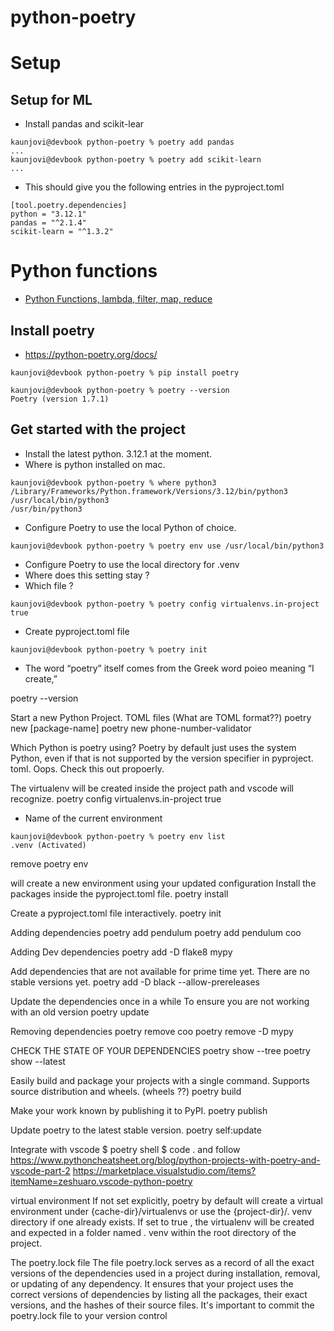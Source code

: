# python-poetry

# Setup 

## Setup for ML 

- Install pandas and scikit-lear 

```
kaunjovi@devbook python-poetry % poetry add pandas
...
kaunjovi@devbook python-poetry % poetry add scikit-learn
...
```

- This should give you the following entries in the pyproject.toml 

```
[tool.poetry.dependencies]
python = "3.12.1"
pandas = "^2.1.4"
scikit-learn = "^1.3.2"
```



# Python functions 

- [Python Functions, lambda, filter, map, reduce](https://pynative.com/python-functions/)


## Install poetry

- https://python-poetry.org/docs/

```
kaunjovi@devbook python-poetry % pip install poetry

kaunjovi@devbook python-poetry % poetry --version 
Poetry (version 1.7.1)
```    

## Get started with the project 

- Install the latest python. 3.12.1 at the moment. 
- Where is python installed on mac. 

```
kaunjovi@devbook python-poetry % where python3
/Library/Frameworks/Python.framework/Versions/3.12/bin/python3
/usr/local/bin/python3
/usr/bin/python3
```

- Configure Poetry to use the local Python of choice. 

```
kaunjovi@devbook python-poetry % poetry env use /usr/local/bin/python3
```

- Configure Poetry to use the local directory for .venv
- Where does this setting stay ? 
- Which file ? 

```
kaunjovi@devbook python-poetry % poetry config virtualenvs.in-project true

```

- Create pyproject.toml file 

```
kaunjovi@devbook python-poetry % poetry init
```




- The word “poetry” itself comes from the Greek word poieo meaning “I create,”

poetry --version

Start a new Python Project. 
TOML files (What are TOML format??)
poetry new [package-name] poetry new phone-number-validator


Which Python is poetry using? 
Poetry by default just uses the system Python, even if that is not supported by the version specifier in pyproject. toml. 
Oops. Check this out propoerly.



The virtualenv will be created inside the project path and vscode will recognize. 
poetry config virtualenvs.in-project true

- Name of the current environment

```
kaunjovi@devbook python-poetry % poetry env list
.venv (Activated)
```

remove poetry env

will create a new environment using your updated configuration Install the packages inside the pyproject.toml file. poetry install

Create a pyproject.toml file interactively. poetry init

Adding dependencies 
poetry add pendulum poetry 
add pendulum coo

Adding Dev dependencies 
poetry add -D flake8 mypy

Add dependencies that are not available for prime time yet. There are no stable versions yet.
poetry add -D black --allow-prereleases

Update the dependencies once in a while To ensure you are not working with an old version 
poetry update

Removing dependencies 
poetry remove coo 
poetry remove -D mypy

CHECK THE STATE OF YOUR DEPENDENCIES 
poetry show --tree 
poetry show --latest

Easily build and package your projects with a single command. Supports source distribution and wheels. (wheels ??) poetry build

Make your work known by publishing it to PyPI. 
poetry publish

Update poetry to the latest stable version. 
poetry self:update

Integrate with vscode $ poetry shell $ code . 
and follow https://www.pythoncheatsheet.org/blog/python-projects-with-poetry-and-vscode-part-2 
https://marketplace.visualstudio.com/items?itemName=zeshuaro.vscode-python-poetry

virtual environment If not set explicitly, poetry by default will create a virtual environment under {cache-dir}/virtualenvs or use the {project-dir}/. venv directory if one already exists. If set to true , the virtualenv will be created and expected in a folder named . venv within the root directory of the project.

The poetry.lock file The file poetry.lock serves as a record of all the exact versions of the dependencies used in a project during installation, removal, or updating of any dependency. It ensures that your project uses the correct versions of dependencies by listing all the packages, their exact versions, and the hashes of their source files. It's important to commit the poetry.lock file to your version control

